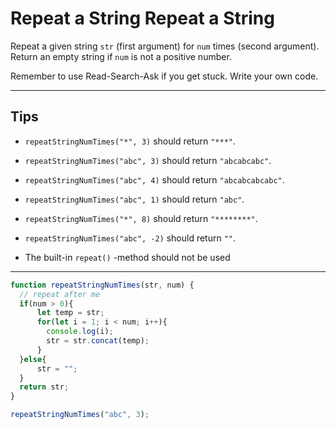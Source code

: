 # Repeat a String Repeat a String

Repeat a given string `str` (first argument) for `num` times (second argument). Return an empty string if `num` is not a positive number.

Remember to use Read-Search-Ask if you get stuck. Write your own code.

---

## Tips

- `repeatStringNumTimes("*", 3)` should return `"***"`.

- `repeatStringNumTimes("abc", 3)` should return `"abcabcabc"`.

- `repeatStringNumTimes("abc", 4)` should return `"abcabcabcabc"`.

- `repeatStringNumTimes("abc", 1)` should return `"abc"`.

- `repeatStringNumTimes("*", 8)` should return `"********"`.

- `repeatStringNumTimes("abc", -2)` should return `""`.

- The built-in `repeat()` -method should not be used

---

```js
function repeatStringNumTimes(str, num) {
  // repeat after me
  if(num > 0){
      let temp = str;
      for(let i = 1; i < num; i++){
        console.log(i);
        str = str.concat(temp);
      }
  }else{
      str = "";
  }
  return str;
}

repeatStringNumTimes("abc", 3);
```